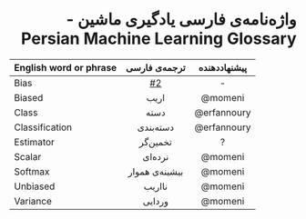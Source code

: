 <div dir="rtl">

# واژه‌نامه‌ی فارسی یادگیری ماشین - Persian Machine Learning Glossary
</div>

| English word or phrase | ترجمه‌ی فارسی | پیشنهاددهنده |
|------------------------|:------------:|:------------:|
| Bias                   |      [#2](https://github.com/erfannoury/persian-ml-glossary/issues/2)       |     -       |
| Biased                 |    اریب      |   @momeni    |
| Class                  |      دسته    |  @erfannoury |
| Classification         |    دسته‌بندی |  @erfannoury |
| Estimator              |  تخمین‌گر    |      ?       |
| Scalar                 |    نرده‌ای   |    @momeni   |
| Softmax                |  بیشینه‌ی هموار | @momeni   |
| Unbiased               |  نااریب      |   @momeni    |
| Variance               |    وردایی    |    @momeni   |
